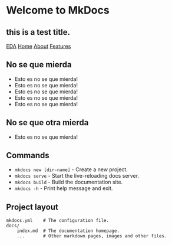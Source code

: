 # Welcome to MkDocs

## this is a test title.

[EDA](eda_helper.md)
[Home](index.md)
[About](about.md)
[Features](features.md)


## No se que mierda
- Esto es no se que mierda!
- Esto es no se que mierda!
- Esto es no se que mierda!
- Esto es no se que mierda!
- Esto es no se que mierda!

## No se que otra mierda
- Esto es no se que mierda!


## Commands

* `mkdocs new [dir-name]` - Create a new project.
* `mkdocs serve` - Start the live-reloading docs server.
* `mkdocs build` - Build the documentation site.
* `mkdocs -h` - Print help message and exit.

## Project layout

    mkdocs.yml    # The configuration file.
    docs/
        index.md  # The documentation homepage.
        ...       # Other markdown pages, images and other files.
